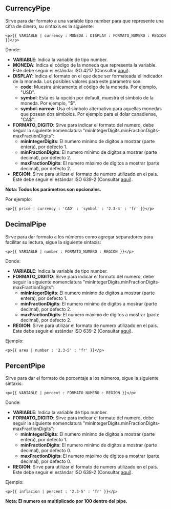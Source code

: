 ## CurrencyPipe

Sirve para dar formato a una variable tipo number para que represente una cifra de dinero, su sintaxis es la siguiente:

```
<p>{{ VARIABLE | currency : MONEDA : DISPLAY : FORMATO_NUMERO : REGION }}</p>
```

Donde:

- **VARIABLE**: Indica la variable de tipo number.
- **MONEDA**: Indica el código de la moneda que representa la variable. Este debe seguir el estándar ISO 4217 (Consultar [aquí](https://en.wikipedia.org/wiki/ISO_4217)). 
- **DISPLAY**: Indica el formato en el que debe ser formateada el indicador de la moneda. Los posibles valores para este parámetro son:
	- **code**: Muestra únicamente el código de la moneda. Por ejemplo, "USD".
	- **symbol**: Esta es la opción por default, muestra el símbolo de la moneda. Por ejemplo, "$".
	- **symbol-narrow**: Usa el símbolo alternativo para aquellas monedas que posean dos símbolos. Por ejemplo para el dolar canadiense, "CA$".
- **FORMATO_DIGITO**: Sirve para indicar el formato del numero, debe seguir la siguiente nomenclatura "minIntegerDigits.minFractionDigits-maxFractionDigits":
	- **minIntegerDigits**: El numero mínimo de dígitos a mostrar (parte entera), por defecto 1.
	- **minFractionDigits**: El numero mínimo de dígitos a mostrar (parte decimal), por defecto 2.
	- **maxFractionDigits**: El numero máximo de dígitos a mostrar (parte decimal), por defecto 2.
- **REGION**: Sirve para utilizar el formato de numero utilizado en el pais. Este debe seguir el estándar ISO 639-2 (Consultar [aquí](https://en.wikipedia.org/wiki/List_of_ISO_639-2_codes)).

**Nota: Todos los parámetros son opcionales.**

Por ejemplo:

```
<p>{{ price | currency : 'CAD' : 'symbol' : '2.3-4' : 'fr' }}</p>
```
## DecimalPipe

Sirve para dar formato a los números como agregar separadores para facilitar su lectura, sigue la siguiente sintaxis:

```
<p>{{ VARIABLE | number : FORMATO_NUMERO : REGION }}</p>
```

Donde:

- **VARIABLE**: Indica la variable de tipo number.
- **FORMATO_DIGITO**: Sirve para indicar el formato del numero, debe seguir la siguiente nomenclatura "minIntegerDigits.minFractionDigits-maxFractionDigits":
	- **minIntegerDigits**: El numero mínimo de dígitos a mostrar (parte entera), por defecto 1.
	- **minFractionDigits**: El numero mínimo de dígitos a mostrar (parte decimal), por defecto 2.
	- **maxFractionDigits**: El numero máximo de dígitos a mostrar (parte decimal), por defecto 2.
- **REGION**: Sirve para utilizar el formato de numero utilizado en el pais. Este debe seguir el estándar ISO 639-2 (Consultar [aquí](https://en.wikipedia.org/wiki/List_of_ISO_639-2_codes)).

Ejemplo:

```
<p>{{ area | number : '2.3-5' : 'fr' }}</p>
```
## PercentPipe

Sirve para dar el formato de porcentaje a los números, sigue la siguiente sintaxis:

```
<p>{{ VARIABLE | percent : FORMATO_NUMERO : REGION }}</p>
```

Donde:

- **VARIABLE**: Indica la variable de tipo number.
- **FORMATO_DIGITO**: Sirve para indicar el formato del numero, debe seguir la siguiente nomenclatura "minIntegerDigits.minFractionDigits-maxFractionDigits":
	- **minIntegerDigits**: El numero mínimo de dígitos a mostrar (parte entera), por defecto 1.
	- **minFractionDigits**: El numero mínimo de dígitos a mostrar (parte decimal), por defecto 0.
	- **maxFractionDigits**: El numero máximo de dígitos a mostrar (parte decimal), por defecto 0.
- **REGION**: Sirve para utilizar el formato de numero utilizado en el pais. Este debe seguir el estándar ISO 639-2 (Consultar [aquí](https://en.wikipedia.org/wiki/List_of_ISO_639-2_codes)).

Ejemplo:

```
<p>{{ inflacion | percent : '2.3-5' : 'fr' }}</p>
```

**Nota: El numero es multiplicado por 100 dentro del pipe.**
